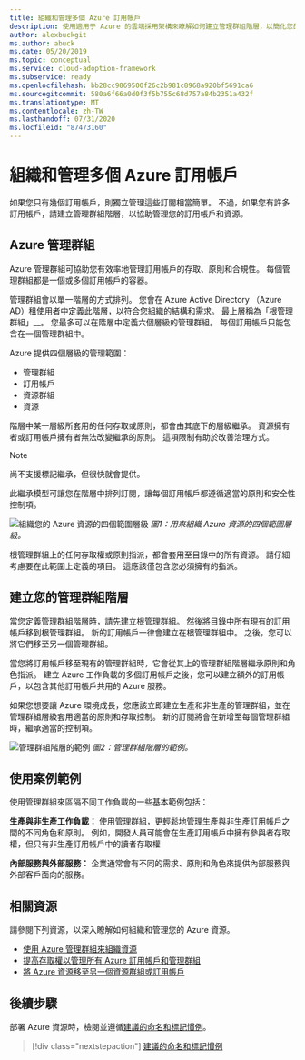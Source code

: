 ```yaml
---
title: 組織和管理多個 Azure 訂用帳戶
description: 使用適用于 Azure 的雲端採用架構來瞭解如何建立管理群組階層，以簡化您的訂用帳戶和資源管理。
author: alexbuckgit
ms.author: abuck
ms.date: 05/20/2019
ms.topic: conceptual
ms.service: cloud-adoption-framework
ms.subservice: ready
ms.openlocfilehash: bb28cc9869500f26c2b981c8968a920bf5691ca6
ms.sourcegitcommit: 580a6f66a0d0f3f5b755c68d757a84b2351a432f
ms.translationtype: MT
ms.contentlocale: zh-TW
ms.lasthandoff: 07/31/2020
ms.locfileid: "87473160"
---
```

# <a name="organize-and-manage-multiple-azure-subscriptions"></a>組織和管理多個 Azure 訂用帳戶

如果您只有幾個訂用帳戶，則獨立管理這些訂閱相當簡單。 不過，如果您有許多訂用帳戶，請建立管理群組階層，以協助管理您的訂用帳戶和資源。

## <a name="azure-management-groups"></a>Azure 管理群組

Azure 管理群組可協助您有效率地管理訂用帳戶的存取、原則和合規性。 每個管理群組都是一個或多個訂用帳戶的容器。

管理群組會以單一階層的方式排列。 您會在 Azure Active Directory （Azure AD）租使用者中定義此階層，以符合您組織的結構和需求。 最上層稱為「根管理群組」__。 您最多可以在階層中定義六個層級的管理群組。 每個訂用帳戶只能包含在一個管理群組中。

Azure 提供四個層級的管理範圍：

- 管理群組
- 訂用帳戶
- 資源群組
- 資源

階層中某一層級所套用的任何存取或原則，都會由其底下的層級繼承。 資源擁有者或訂用帳戶擁有者無法改變繼承的原則。 這項限制有助於改善治理方式。

> [!NOTE]
> 尚不支援標記繼承，但很快就會提供。

此繼承模型可讓您在階層中排列訂閱，讓每個訂用帳戶都遵循適當的原則和安全性控制項。

![組織您的 Azure 資源的四個範圍層級 ](../../ready/azure-setup-guide/media/organize-resources/scope-levels.png)
 _圖1：用來組織 Azure 資源的四個範圍層級。_

根管理群組上的任何存取權或原則指派，都會套用至目錄中的所有資源。 請仔細考慮要在此範圍上定義的項目。 這應該僅包含您必須擁有的指派。

## <a name="create-your-management-group-hierarchy"></a>建立您的管理群組階層

當您定義管理群組階層時，請先建立根管理群組。 然後將目錄中所有現有的訂用帳戶移到根管理群組。 新的訂用帳戶一律會建立在根管理群組中。 之後，您可以將它們移至另一個管理群組。

當您將訂用帳戶移至現有的管理群組時，它會從其上的管理群組階層繼承原則和角色指派。 建立 Azure 工作負載的多個訂用帳戶之後，您可以建立額外的訂用帳戶，以包含其他訂用帳戶共用的 Azure 服務。

如果您想要讓 Azure 環境成長，您應該立即建立生產和非生產的管理群組，並在管理群組層級套用適當的原則和存取控制。 新的訂閱將會在新增至每個管理群組時，繼承適當的控制項。

![管理群組階層的範例 ](../../_images/ready/management-group-hierarchy-v2.png)
 _圖2：管理群組階層的範例。_

## <a name="example-use-cases"></a>使用案例範例

使用管理群組來區隔不同工作負載的一些基本範例包括：

**生產與非生產工作負載：** 使用管理群組，更輕鬆地管理生產與非生產訂用帳戶之間的不同角色和原則。 例如，開發人員可能會在生產訂用帳戶中擁有參與者存取權，但只有非生產訂用帳戶中的讀者存取權

**內部服務與外部服務：** 企業通常會有不同的需求、原則和角色來提供內部服務與外部客戶面向的服務。

## <a name="related-resources"></a>相關資源

請參閱下列資源，以深入瞭解如何組織和管理您的 Azure 資源。

- [使用 Azure 管理群組來組織資源](https://docs.microsoft.com/azure/governance/management-groups)
- [提高存取權以管理所有 Azure 訂用帳戶和管理群組](https://docs.microsoft.com/azure/role-based-access-control/elevate-access-global-admin)
- [將 Azure 資源移至另一個資源群組或訂用帳戶](https://docs.microsoft.com/azure/azure-resource-manager/management/move-resource-group-and-subscription)

## <a name="next-steps"></a>後續步驟

部署 Azure 資源時，檢閱並遵循[建議的命名和標記慣例](./naming-and-tagging.md)。

> [!div class="nextstepaction"]
> [建議的命名和標記慣例](./naming-and-tagging.md)
